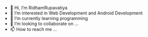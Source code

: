 - 👋 Hi, I’m RidhamRupavatiya
- 👀 I’m interested in Web Development and Android Development
- 🌱 I’m currently learning programming
- 💞️ I’m looking to collaborate on ...
- 📫 How to reach me ...

<!---
RidhamRupavatiya/RidhamRupavatiya is a ✨ special ✨ repository because its `README.md` (this file) appears on your GitHub profile.
You can click the Preview link to take a look at your changes.
--->
